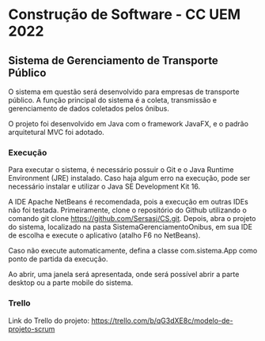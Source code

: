 # Construção de Software - CC UEM 2022
## Sistema de Gerenciamento de Transporte Público
O sistema em questão será desenvolvido para empresas de transporte público. A função principal do sistema é a coleta, transmissão e gerenciamento de dados coletados pelos ônibus.

O projeto foi desenvolvido em Java com o framework JavaFX, e o padrão arquitetural MVC foi adotado.

### Execução
Para executar o sistema, é necessário possuir o Git e o Java Runtime Environment (JRE) instalado. Caso haja algum erro na execução, pode ser necessário instalar e utilizar o Java SE Development Kit 16.

A IDE Apache NetBeans é recomendada, pois a execução em outras IDEs não foi testada.
Primeiramente, clone o repositório do Github utilizando o comando git clone https://github.com/Sersasj/CS.git. Depois, abra o projeto do sistema, localizado na pasta SistemaGerenciamentoOnibus, em sua IDE de escolha e execute o aplicativo (atalho F6 no NetBeans).

Caso não execute automaticamente, defina a classe com.sistema.App como ponto de partida da execução.

Ao abrir, uma janela será apresentada, onde será possível abrir a parte desktop ou a parte mobile do sistema.

### Trello

Link do Trello do projeto: https://trello.com/b/qG3dXE8c/modelo-de-projeto-scrum
